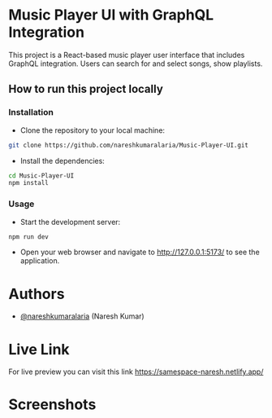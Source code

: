 # Music Player UI with GraphQL Integration
This project is a React-based music player user interface that includes GraphQL integration. Users can search for and select songs, show playlists.


## How to run this project locally


### Installation

- Clone the repository to your local machine:
```bash
git clone https://github.com/nareshkumaralaria/Music-Player-UI.git

```

- Install the dependencies:
```bash
cd Music-Player-UI
npm install

```
### Usage
- Start the development server:
```bash
npm run dev

```
- Open your web browser and navigate to http://127.0.0.1:5173/ to see the application.


# Authors

- [@nareshkumaralaria](https://github.com/nareshkumaralaria) (Naresh Kumar)
# Live Link

For live preview you can visit this link
https://samespace-naresh.netlify.app/

# Screenshots


